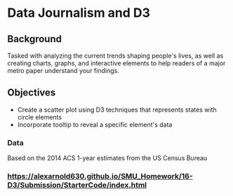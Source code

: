 # Data Journalism and D3

## Background
Tasked with analyzing the current trends shaping people's lives, as well as creating charts, graphs, and interactive elements to help readers of a major metro paper understand your findings.

## Objectives
- Create a scatter plot using D3 techniques that represents states with circle elements
- Incorporate tooltip to reveal a specific element's data

### Data
Based on the 2014 ACS 1-year estimates from the US Census Bureau

### https://alexarnold630.github.io/SMU_Homework/16-D3/Submission/StarterCode/index.html